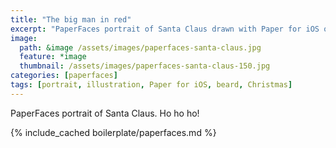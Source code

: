 ```yaml
---
title: "The big man in red"
excerpt: "PaperFaces portrait of Santa Claus drawn with Paper for iOS on an iPad."
image: 
  path: &image /assets/images/paperfaces-santa-claus.jpg 
  feature: *image
  thumbnail: /assets/images/paperfaces-santa-claus-150.jpg
categories: [paperfaces]
tags: [portrait, illustration, Paper for iOS, beard, Christmas]
---
```


PaperFaces portrait of Santa Claus. Ho ho ho!

{% include_cached boilerplate/paperfaces.md %}

